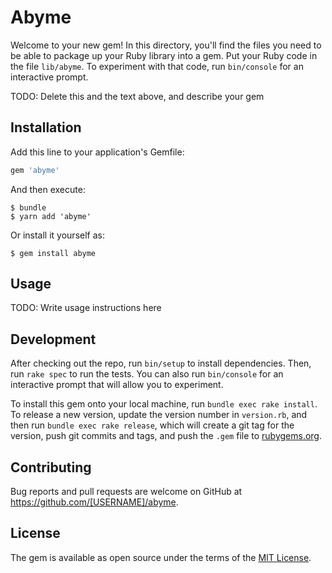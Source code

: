 # Abyme

Welcome to your new gem! In this directory, you'll find the files you need to be able to package up your Ruby library into a gem. Put your Ruby code in the file `lib/abyme`. To experiment with that code, run `bin/console` for an interactive prompt.

TODO: Delete this and the text above, and describe your gem

## Installation

Add this line to your application's Gemfile:

```ruby
gem 'abyme'
```

And then execute:

    $ bundle
    $ yarn add 'abyme'


Or install it yourself as:

    $ gem install abyme

## Usage

TODO: Write usage instructions here

## Development

After checking out the repo, run `bin/setup` to install dependencies. Then, run `rake spec` to run the tests. You can also run `bin/console` for an interactive prompt that will allow you to experiment.

To install this gem onto your local machine, run `bundle exec rake install`. To release a new version, update the version number in `version.rb`, and then run `bundle exec rake release`, which will create a git tag for the version, push git commits and tags, and push the `.gem` file to [rubygems.org](https://rubygems.org).

## Contributing

Bug reports and pull requests are welcome on GitHub at https://github.com/[USERNAME]/abyme.

## License

The gem is available as open source under the terms of the [MIT License](https://opensource.org/licenses/MIT).

